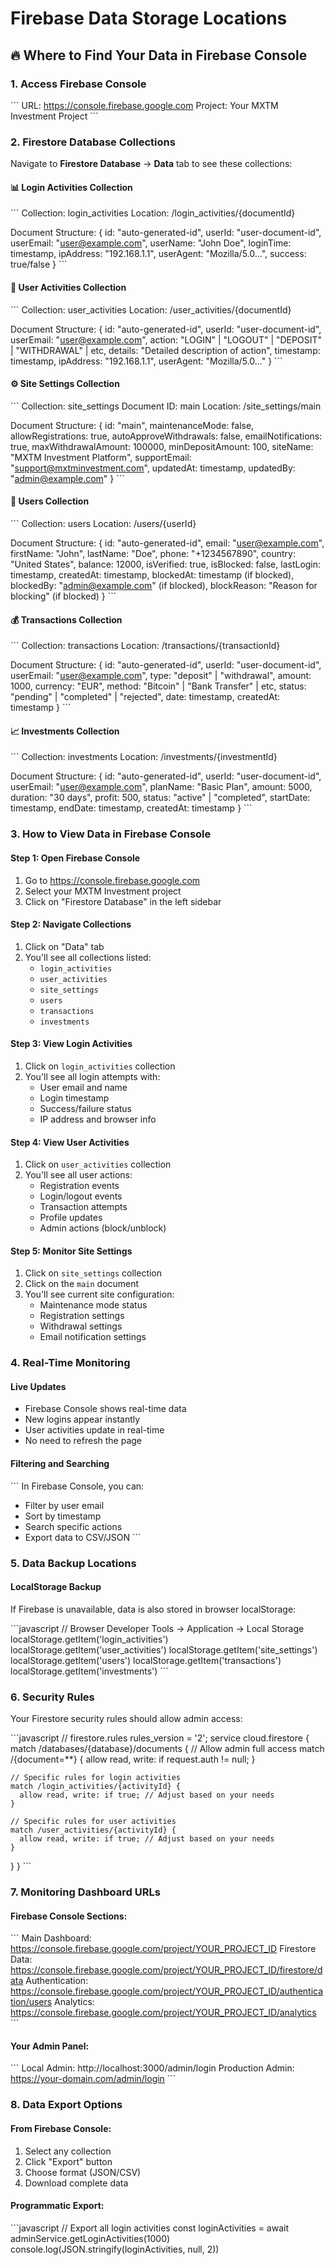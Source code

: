 # Firebase Data Storage Locations

## 🔥 Where to Find Your Data in Firebase Console

### 1. **Access Firebase Console**
\`\`\`
URL: https://console.firebase.google.com
Project: Your MXTM Investment Project
\`\`\`

### 2. **Firestore Database Collections**

Navigate to **Firestore Database** → **Data** tab to see these collections:

#### **📊 Login Activities Collection**
\`\`\`
Collection: login_activities
Location: /login_activities/{documentId}

Document Structure:
{
  id: "auto-generated-id",
  userId: "user-document-id",
  userEmail: "user@example.com",
  userName: "John Doe",
  loginTime: timestamp,
  ipAddress: "192.168.1.1",
  userAgent: "Mozilla/5.0...",
  success: true/false
}
\`\`\`

#### **👤 User Activities Collection**
\`\`\`
Collection: user_activities
Location: /user_activities/{documentId}

Document Structure:
{
  id: "auto-generated-id",
  userId: "user-document-id",
  userEmail: "user@example.com",
  action: "LOGIN" | "LOGOUT" | "DEPOSIT" | "WITHDRAWAL" | etc,
  details: "Detailed description of action",
  timestamp: timestamp,
  ipAddress: "192.168.1.1",
  userAgent: "Mozilla/5.0..."
}
\`\`\`

#### **⚙️ Site Settings Collection**
\`\`\`
Collection: site_settings
Document ID: main
Location: /site_settings/main

Document Structure:
{
  id: "main",
  maintenanceMode: false,
  allowRegistrations: true,
  autoApproveWithdrawals: false,
  emailNotifications: true,
  maxWithdrawalAmount: 100000,
  minDepositAmount: 100,
  siteName: "MXTM Investment Platform",
  supportEmail: "support@mxtminvestment.com",
  updatedAt: timestamp,
  updatedBy: "admin@example.com"
}
\`\`\`

#### **👥 Users Collection**
\`\`\`
Collection: users
Location: /users/{userId}

Document Structure:
{
  id: "auto-generated-id",
  email: "user@example.com",
  firstName: "John",
  lastName: "Doe",
  phone: "+1234567890",
  country: "United States",
  balance: 12000,
  isVerified: true,
  isBlocked: false,
  lastLogin: timestamp,
  createdAt: timestamp,
  blockedAt: timestamp (if blocked),
  blockedBy: "admin@example.com" (if blocked),
  blockReason: "Reason for blocking" (if blocked)
}
\`\`\`

#### **💰 Transactions Collection**
\`\`\`
Collection: transactions
Location: /transactions/{transactionId}

Document Structure:
{
  id: "auto-generated-id",
  userId: "user-document-id",
  userEmail: "user@example.com",
  type: "deposit" | "withdrawal",
  amount: 1000,
  currency: "EUR",
  method: "Bitcoin" | "Bank Transfer" | etc,
  status: "pending" | "completed" | "rejected",
  date: timestamp,
  createdAt: timestamp
}
\`\`\`

#### **📈 Investments Collection**
\`\`\`
Collection: investments
Location: /investments/{investmentId}

Document Structure:
{
  id: "auto-generated-id",
  userId: "user-document-id",
  userEmail: "user@example.com",
  planName: "Basic Plan",
  amount: 5000,
  duration: "30 days",
  profit: 500,
  status: "active" | "completed",
  startDate: timestamp,
  endDate: timestamp,
  createdAt: timestamp
}
\`\`\`

### 3. **How to View Data in Firebase Console**

#### **Step 1: Open Firebase Console**
1. Go to https://console.firebase.google.com
2. Select your MXTM Investment project
3. Click on "Firestore Database" in the left sidebar

#### **Step 2: Navigate Collections**
1. Click on "Data" tab
2. You'll see all collections listed:
   - `login_activities`
   - `user_activities` 
   - `site_settings`
   - `users`
   - `transactions`
   - `investments`

#### **Step 3: View Login Activities**
1. Click on `login_activities` collection
2. You'll see all login attempts with:
   - User email and name
   - Login timestamp
   - Success/failure status
   - IP address and browser info

#### **Step 4: View User Activities**
1. Click on `user_activities` collection
2. You'll see all user actions:
   - Registration events
   - Login/logout events
   - Transaction attempts
   - Profile updates
   - Admin actions (block/unblock)

#### **Step 5: Monitor Site Settings**
1. Click on `site_settings` collection
2. Click on the `main` document
3. You'll see current site configuration:
   - Maintenance mode status
   - Registration settings
   - Withdrawal settings
   - Email notification settings

### 4. **Real-Time Monitoring**

#### **Live Updates**
- Firebase Console shows real-time data
- New logins appear instantly
- User activities update in real-time
- No need to refresh the page

#### **Filtering and Searching**
\`\`\`
In Firebase Console, you can:
- Filter by user email
- Sort by timestamp
- Search specific actions
- Export data to CSV/JSON
\`\`\`

### 5. **Data Backup Locations**

#### **LocalStorage Backup**
If Firebase is unavailable, data is also stored in browser localStorage:

\`\`\`javascript
// Browser Developer Tools → Application → Local Storage
localStorage.getItem('login_activities')
localStorage.getItem('user_activities')
localStorage.getItem('site_settings')
localStorage.getItem('users')
localStorage.getItem('transactions')
localStorage.getItem('investments')
\`\`\`

### 6. **Security Rules**

Your Firestore security rules should allow admin access:

\`\`\`javascript
// firestore.rules
rules_version = '2';
service cloud.firestore {
  match /databases/{database}/documents {
    // Allow admin full access
    match /{document=**} {
      allow read, write: if request.auth != null;
    }
    
    // Specific rules for login activities
    match /login_activities/{activityId} {
      allow read, write: if true; // Adjust based on your needs
    }
    
    // Specific rules for user activities
    match /user_activities/{activityId} {
      allow read, write: if true; // Adjust based on your needs
    }
  }
}
\`\`\`

### 7. **Monitoring Dashboard URLs**

#### **Firebase Console Sections:**
\`\`\`
Main Dashboard: https://console.firebase.google.com/project/YOUR_PROJECT_ID
Firestore Data: https://console.firebase.google.com/project/YOUR_PROJECT_ID/firestore/data
Authentication: https://console.firebase.google.com/project/YOUR_PROJECT_ID/authentication/users
Analytics: https://console.firebase.google.com/project/YOUR_PROJECT_ID/analytics
\`\`\`

#### **Your Admin Panel:**
\`\`\`
Local Admin: http://localhost:3000/admin/login
Production Admin: https://your-domain.com/admin/login
\`\`\`

### 8. **Data Export Options**

#### **From Firebase Console:**
1. Select any collection
2. Click "Export" button
3. Choose format (JSON/CSV)
4. Download complete data

#### **Programmatic Export:**
\`\`\`javascript
// Export all login activities
const loginActivities = await adminService.getLoginActivities(1000)
console.log(JSON.stringify(loginActivities, null, 2))
